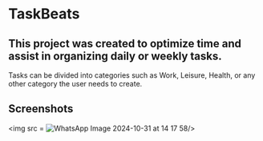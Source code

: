 # TaskBeats

## This project was created to optimize time and assist in organizing daily or weekly tasks. 
Tasks can be divided into categories such as Work, Leisure, Health, or any other category the user needs to create.

## Screenshots
<img src = ![WhatsApp Image 2024-10-31 at 14 17 58](https://github.com/user-attachments/assets/0b5c5b37-3ac1-44d1-8614-a763b9de17b7)/>
